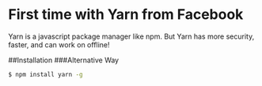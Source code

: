 # First time with Yarn from Facebook
Yarn is a javascript package manager like npm.
But Yarn has more security, faster, and can work on offline!

##Installation
###Alternative Way
```bash
$ npm install yarn -g
```
